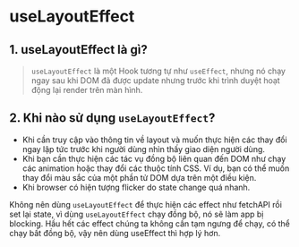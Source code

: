 # useLayoutEffect

## 1. useLayoutEffect là gì?

> `useLayoutEffect` là một Hook tương tự như `useEffect`, nhưng nó chạy ngay sau khi DOM đã được update nhưng trước khi trình duyệt hoạt động lại render trên màn hình.

## 2. Khi nào sử dụng `useLayoutEffect`?

- Khi cần truy cập vào thông tin về layout và muốn thực hiện các thay đổi ngay lập tức trước khi người dùng nhìn thấy giao diện người dùng.
- Khi bạn cần thực hiện các tác vụ đồng bộ liên quan đến DOM như chạy các animation hoặc thay đổi các thuộc tính CSS. Ví dụ, bạn có thể muốn thay đổi màu sắc của một phần tử DOM dựa trên một điều kiện.
- Khi browser có hiện tượng flicker do state change quá nhanh.

Không nên dùng `useLayoutEffect` để thực hiện các effect như fetchAPI rồi set lại state, vì dùng `useLayoutEffect` chạy đồng bộ, nó sẽ làm app bị blocking. Hầu hết các effect chúng ta không cần tạm ngưng để chạy, có thể chạy bất đồng bộ, vậy nên dùng useEffect thì hợp lý hơn.
